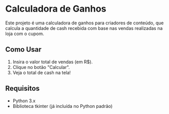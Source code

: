 # Calculadora de Ganhos

Este projeto é uma calculadora de ganhos para criadores de conteúdo, que calcula a quantidade de cash recebida com base nas vendas realizadas na loja com o cupom.

## Como Usar

1. Insira o valor total de vendas (em R$).
2. Clique no botão "Calcular".
3. Veja o total de cash na tela!

## Requisitos

- Python 3.x
- Biblioteca tkinter (já incluída no Python padrão)
